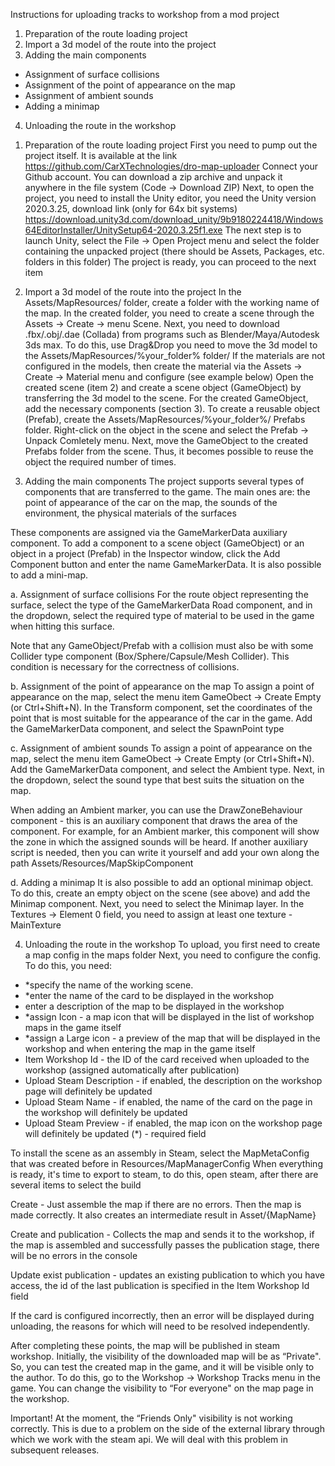 Instructions for uploading tracks to workshop from a mod project

1. Preparation of the route loading project
2. Import a 3d model of the route into the project
3. Adding the main components
 - Assignment of surface collisions
 - Assignment of the point of appearance on the map
 - Assignment of ambient sounds
 - Adding a minimap
4. Unloading the route in the workshop

1) Preparation of the route loading project
First you need to pump out the project itself. It is available at the link https://github.com/CarXTechnologies/dro-map-uploader Connect your Github account. You can download a zip archive and unpack it anywhere in the file system
(Code → Download ZIP)
Next, to open the project, you need to install the Unity editor, you need the Unity version 2020.3.25, download link (only for 64x bit systems)
https://download.unity3d.com/download_unity/9b9180224418/Windows64EditorInstaller/UnitySetup64-2020.3.25f1.exe The
next step is to launch Unity, select the File → Open Project menu and select the folder containing the unpacked project (there should be Assets, Packages, etc. folders in this folder)
The project is ready, you can proceed to the next item

2) Import a 3d model of the route into the project
In the Assets/MapResources/ folder, create a folder with the working name of the map.
In the created folder, you need to create a scene through the Assets → Create → menu Scene.
Next, you need to download .fbx/.obj/.dae (Collada) from programs such as Blender/Maya/Autodesk 3ds max. To do this, use Drag&Drop you need to move the 3d model to the Assets/MapResources/%your_folder% folder/
If the materials are not configured in the models, then create the material via the Assets → Create → Material menu and configure (see example below)
Open the created scene (item 2) and create a scene object (GameObject) by transferring the 3d model to the scene.
For the created GameObject, add the necessary components (section 3).
To create a reusable object (Prefab), create the Assets/MapResources/%your_folder%/ Prefabs folder.
Right-click on the object in the scene and select the Prefab → Unpack Comletely menu.
Next, move the GameObject to the created Prefabs folder from the scene. Thus, it becomes possible to reuse the object the required number of times.
3) Adding the main components
The project supports several types of components that are transferred to the game. The main ones are:
the point of appearance of the car on the map, the sounds of the environment, the physical materials of the surfaces

These components are assigned via the GameMarkerData auxiliary component.
To add a component to a scene object (GameObject) or an object in a project (Prefab) in the Inspector window, click the Add Component button and enter the name GameMarkerData.
It is also possible to add a mini-map.

a. Assignment of surface collisions
For the route object representing the surface, select the type of the GameMarkerData Road component, and in the dropdown, select the required type of material to be used in the game when hitting this surface.

Note that any GameObject/Prefab with a collision must also be with some Collider type component (Box/Sphere/Capsule/Mesh Collider). This condition is necessary for the correctness of collisions.

b. Assignment of the point of appearance on the map
To assign a point of appearance on the map, select the menu item GameObect → Create Empty (or Ctrl+Shift+N). In the Transform component, set the coordinates of the point that is most suitable for the appearance of the car in the game. Add the GameMarkerData component, and select the SpawnPoint type

c. Assignment of ambient sounds
To assign a point of appearance on the map, select the menu item GameObect → Create Empty (or Ctrl+Shift+N). Add the GameMarkerData component, and select the Ambient type. Next, in the dropdown, select the sound type that best suits the situation on the map.

When adding an Ambient marker, you can use the DrawZoneBehaviour component - this is an auxiliary component that draws the area of the component. For example, for an Ambient marker, this component will show the zone in which the assigned sounds will be heard.
If another auxiliary script is needed, then you can write it yourself and add your own along the path Assets/Resources/MapSkipComponent

d. Adding a minimap
It is also possible to add an optional minimap object. To do this, create an empty object on the scene (see above) and add the Minimap component. Next, you need to select the Minimap layer. In the Textures → Element 0 field, you need to assign at least one texture - MainTexture

4) Unloading the route in the workshop
To upload, you first need to create a map config in the maps folder
Next, you need to configure the config. To do this, you need:
- *specify the name of the working scene.
- *enter the name of the card to be displayed in the workshop
- enter a description of the map to be displayed in the workshop
- *assign Icon - a map icon that will be displayed in the list of workshop maps in the game itself
- *assign a Large icon - a preview of the map that will be displayed in the workshop and when entering the map in the game itself
- Item Workshop Id - the ID of the card received when uploaded to the workshop (assigned automatically after publication)
- Upload Steam Description - if enabled, the description on the workshop page will definitely be updated
- Upload Steam Name - if enabled, the name of the card on the page in the workshop will definitely be updated
- Upload Steam Preview - if enabled, the map icon on the workshop page will definitely be updated
(*) - required field

To install the scene as an assembly in Steam, select the MapMetaConfig that was created before in Resources/MapManagerConfig
When everything is ready, it's time to export to steam, to do this, open steam, after there are
several items to select the build

Create - Just assemble the map if there are no errors. Then the map is made correctly. It also creates an intermediate result in Asset/{MapName}

Create and publication - Collects the map and sends it to the workshop, if the map is assembled and successfully passes the publication stage, there will be no errors in the console

Update exist publication - updates an existing publication to which you have access, the id of the last publication is specified in the Item Workshop Id field

If the card is configured incorrectly, then an error will be displayed during unloading, the reasons for which will need to be resolved independently.

After completing these points, the map will be published in steam workshop. Initially, the visibility of the downloaded map will be as “Private". So, you can test the created map in the game, and it will be visible only to the author. To do this, go to the Workshop → Workshop Tracks menu in the game. You can change the visibility to “For everyone" on the map page in the workshop.

Important! At the moment, the “Friends Only" visibility is not working correctly. This is due to a problem on the side of the external library through which we work with the steam api. We will deal with this problem in subsequent releases.
